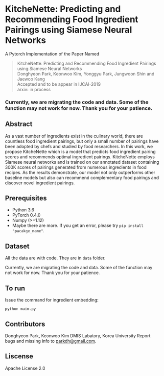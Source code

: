 # KitcheNette: Predicting and Recommending Food Ingredient Pairings using Siamese Neural Networks
A Pytorch Implementation of the Paper Named
> KitcheNette: Predicting and Recommending Food Ingredient Pairings using Siamese Neural Networks <br>
> Donghyeon Park, Keonwoo Kim, Yonggyu Park, Jungwoon Shin and Jaewoo Kang <br>
> Accepted and to be appear in IJCAI-2019 <br>
> arxiv: in process <br>

### Currently, we are migrating the code and data. Some of the function may not work for now. Thank you for your patience.

## Abstract
As a vast number of ingredients exist in the culinary world, there are countless food ingredient pairings, but only a small number of pairings have been adopted by chefs and studied by food researchers. In this work, we propose KitcheNette which is a model that predicts food ingredient pairing scores and recommends optimal ingredient pairings. KitcheNette employs Siamese neural networks and is trained on our annotated dataset containing 300K scores of pairings generated from numerous ingredients in food recipes. As the results demonstrate, our model not only outperforms other baseline models but also can recommend complementary food pairings and discover novel ingredient pairings.

## Prerequisites
- Python 3.6
- PyTorch 0.4.0
- Numpy (>=1.12)
- Maybe there are more. If you get an error, please try `pip install "pacakge_name"`.

## Dataset
All the data are with code. They are in `data` folder.

Currently, we are migrating the code and data. 
Some of the function may not work for now.
Thank you for your patience.

 ## To run
Issue the command for ingredient embedding:
```
python main.py
```

 ## Contributors
Donghyeon Park, Keonwoo Kim
DMIS Labatory, Korea University
Report bugs and missing info to parkdh@gmail.com.


## Liscense
Apache License 2.0
